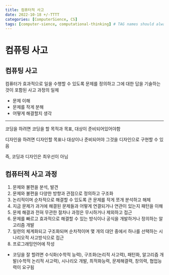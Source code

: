 ```yaml
---
title: 컴퓨터적 사고
date: 2022-10-18 +/-TTTT
categories: [ComputerSience, CS]
tags: [computer-sience, computational-thinking] # TAG names should always be lowercase
---
```


# 컴퓨팅 사고

## 컴퓨팅 사고

컴퓨터가 효과적으로 일을 수행할 수 있도록 문제를 정의하고 그에 대한 답을 기술하는 것이 포함된 사고 과정의 일체

- 문제 이해
- 문제를 작게 분해
- 어떻게 해결할지 생각

---

코딩을 하려면 코딩을 할 목적과 목표, 대상이 준비되어있어야함

디자인을 하려면 디자인할 목표나 대상이나 준비되어야 그것을 디자인으로 구현할 수 있음

즉, 코딩과 디자인은 최우선이 아님

## 컴퓨터적 사고 과정

1. 문제와 불편을 분석, 발견
2. 문제와 불편을 다양한 방향과 관점으로 정의하고 구조화
3. 논리적이며 순차적으로 해결할 수 있도록 큰 문제를 작게 쪼개 분석하고 해체
4. 지금 문제가 과거에 해결된 문제들과 어떻게 연결되거나 연관이 있는지 패턴을 이해
5. 문제 해결과 전혀 무관한 절차나 과정은 무시하거나 제외하고 접근
6. 문제를 빠르고 효과적으로 해결할 수 있는 방식이나 공식을 개발하거나 정의하는 알고리즘 개발
7. 일련의 체계화되고 구조화되며 순차적이며 몇 개의 대안 중에서 하나를 선택하는 시나리오적 사고방식으로 접근
8. 프로그래밍언어에 작성

- 코딩을 잘 할려면 수식화(수학적 능력), 구조화(논리적 사고력), 패턴화, 알고리즘 개발(수학적 논리적 사고력), 시나리오 개발, 최적화능력, 문제해결력, 창의력, 협업능력이 요구됨

> [출처]: https://brunch.co.kr/@brunchjwshim/43#:~:text=%EC%BD%94%EB%94%A9%EC%9D%84%20%ED%95%98%EB%A0%A4%EB%A9%B4%20%EB%B0%98%EB%93%9C%EC%8B%9C%20%EC%95%8C%EC%95%84%EC%95%BC,%EB%AC%B8%EC%A0%9C%EB%93%A4%EA%B3%BC%20%EC%96%B4%EB%96%BB%EA%B2%8C%20%EC%97%B0%EA%B2%B0 "출처"
